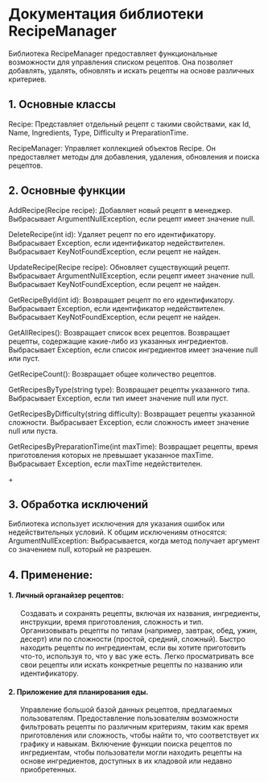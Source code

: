 <h1>Документация библиотеки RecipeManager</h1>
<p>Библиотека RecipeManager предоставляет функциональные возможности для управления списком рецептов. Она позволяет добавлять, удалять, обновлять и искать рецепты на основе различных критериев.</p>
<h2>1.	Основные классы</h2>
<p>Recipe: Представляет отдельный рецепт с такими свойствами, как Id, Name, Ingredients, Type, Difficulty и PreparationTime.</p>
<p>RecipeManager: Управляет коллекцией объектов Recipe. Он предоставляет методы для добавления, удаления, обновления и поиска рецептов.</p>
<h2>2.	Основные функции</h2>
<p>AddRecipe(Recipe recipe): Добавляет новый рецепт в менеджер. Выбрасывает ArgumentNullException, если рецепт имеет значение null.</p>
<p>DeleteRecipe(int id): Удаляет рецепт по его идентификатору. Выбрасывает Exception, если идентификатор недействителен. Выбрасывает KeyNotFoundException, если рецепт не найден.</p>
<p>UpdateRecipe(Recipe recipe): Обновляет существующий рецепт. Выбрасывает ArgumentNullException, если рецепт имеет значение null. Выбрасывает KeyNotFoundException, если рецепт не найден.</p>
<p>GetRecipeById(int id): Возвращает рецепт по его идентификатору. Выбрасывает Exception, если идентификатор недействителен. Выбрасывает KeyNotFoundException, если рецепт не найден.</p>
<p>GetAllRecipes(): Возвращает список всех рецептов.
Возвращает рецепты, содержащие какие-либо из указанных ингредиентов. Выбрасывает Exception, если список ингредиентов имеет значение null или пуст.</p>
<p>GetRecipeCount(): Возвращает общее количество рецептов.</p>
<p>GetRecipesByType(string type): Возвращает рецепты указанного типа. Выбрасывает Exception, если тип имеет значение null или пуст.</p>
<p>GetRecipesByDifficulty(string difficulty): Возвращает рецепты указанной сложности. Выбрасывает Exception, если сложность имеет значение null или пуста.</p>
<p>GetRecipesByPreparationTime(int maxTime): Возвращает рецепты, время приготовления которых не превышает указанное maxTime. Выбрасывает Exception, если maxTime недействителен.</p>+
<h2>3.	Обработка исключений</h2>
Библиотека использует исключения для указания ошибок или недействительных условий. К общим исключениям относятся:
ArgumentNullException: Выбрасывается, когда метод получает аргумент со значением null, который не разрешен.
<h2>4.	Применение:</h2>
<h4>1.	Личный органайзер рецептов: </h4>
<ul>
  <il>  Создавать и сохранять рецепты, включая их названия, ингредиенты, инструкции, время приготовления, сложность и тип.</il>
  <il>Организовывать рецепты по типам (например, завтрак, обед, ужин, десерт) или по сложности (простой, средний, сложный).
</il>
  <il>Быстро находить рецепты по ингредиентам, если вы хотите приготовить что-то, используя то, что у вас уже есть.
</il>
  <il>Легко просматривать все свои рецепты или искать конкретные рецепты по названию или идентификатору.
</il>
</ul>

<h4>2.	Приложение для планирования еды. </h4>
<ul>
  <il>  Управление большой базой данных рецептов, предлагаемых пользователям.</il>
    <il>Предоставление пользователям возможности фильтровать рецепты по различным критериям, таким как время приготовления или сложность, чтобы найти то, что соответствует их графику и навыкам.</il>
    <il>Включение функции поиска рецептов по ингредиентам, чтобы пользователи могли находить рецепты на основе ингредиентов, доступных в их кладовой или недавно приобретенных.</il>



</ul>


